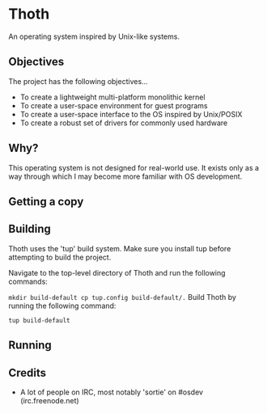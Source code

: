 # Thoth

An operating system inspired by Unix-like systems.

## Objectives

The project has the following objectives...

- To create a lightweight multi-platform monolithic kernel
- To create a user-space environment for guest programs
- To create a user-space interface to the OS inspired by Unix/POSIX
- To create a robust set of drivers for commonly used hardware

## Why?

This operating system is not designed for real-world use. It exists only as a way through which I may become more familiar with OS development.

## Getting a copy

## Building

Thoth uses the 'tup' build system. Make sure you install tup before attempting to build the project.

Navigate to the top-level directory of Thoth and run the following commands:

`
mkdir build-default
cp tup.config build-default/.
`
Build Thoth by running the following command:

`
tup build-default
`

## Running

## Credits

- A lot of people on IRC, most notably 'sortie' on #osdev (irc.freenode.net)

